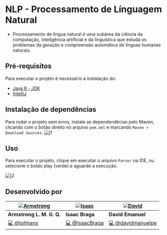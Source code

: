 # NLP - Processamento de Línguagem Natural

- Processamento de língua natural é uma subárea da ciência da computação, inteligência artificial e da linguística que 
estuda os problemas da geração e compreensão automática de línguas humanas naturais.

## Pré-requisitos

Para executar o projeto é necessário a instalação do:

- [Java 8 - JDK](https://www.oracle.com/br/java/technologies/javase/javase8-archive-downloads.html)
- [IntelliJ](https://www.jetbrains.com/pt-br/idea/)

## Instalação de dependências

Para rodar o projeto sem erros, instale as dependendêcias pelo Maven, clicando com o botão direito no arquivo `pom.xml` e marcando `Maven > Download Sources`:
![j1](https://user-images.githubusercontent.com/30741312/143662496-1c684e11-c974-49bd-ac30-908bf17bbc4a.png)

## Uso

Para executar o projeto, clique em executar o arquivo `Parser` na IDE, ou selecione o botão play (verde) e aguarde a execução.

![j2](https://user-images.githubusercontent.com/30741312/143662581-296eb901-eb3e-48cc-8368-41154f5c468f.png)

## Desenvolvido por

[![Armstrong](https://avatars0.githubusercontent.com/u/30741312?s=64&v=4)](https://github.com/lohhans) |  [![Isaac](https://avatars.githubusercontent.com/u/43857949?s=64&v=4)](https://github.com/IsaacBraga) | [![David](https://avatars.githubusercontent.com/u/55093303?s=64&v=4)](https://github.com/davidmanuelpe) |  
|-------------------|-------------------|-------------------|
| **Armstrong L. M. G. Q.** | **Isaac Braga** | **David Emanuel**  |
| <a href="https://github.com/lohhans" title="Commits de @lohhans">💻 @lohhans</a> | <a href="https://github.com/IsaacBraga" >💻 @IsaacBraga</a>  | <a href="https://github.com/davidmanuelpe" >💻 @davidmanuelpe</a> |